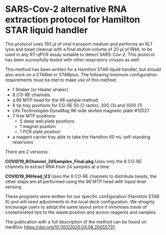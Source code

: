 # SARS-Cov-2 alternative RNA extraction protocol for Hamilton STAR liquid handler

This protocol uses 150 µl of viral transport medium and performs an RLT lysis and bead cleanup with a final elution volume of 20 µl of RNA, to be used in any RT-qPCR assay suitable to detect SARS-Cov-2. This protocol has been sucessfully tested with other respiratory viruses as well.

This method has been written for a Hamilton STAR liquid handler, but should also work on a STARlet or STARplus. The following  minimum configuration requirements must be met to make use of this method:

- 1 Shaker (or Heater shaker)
- 8 CO-RE channels
- a 96 MTP head for the 96 sample method
- 6 tip tray positions for CO-RE 50 (2 racks), 300 (3) and 1000 (1)
- Life Technologies DynaMag 96-side skirted magnetic plate #12027
- 7 free MTP positions:
  - 5 deep well plate positions
  - 1 magnet position
  - 1 PCR plate position
- a reagent carrier tray able to take the Hamilton 60 mL self-standing reservoirs

There are 2 versions: 

**COVID19_8Channel_24Samples_Final.pkg**
Uses only the 8 CO-RE channels to extract RNA from 24 samples at a time.

**COVID19_96Head_V3**
Uses the 8 CO-RE channels to distribute beads, the other steps are all performed using the 96 MTP head with liquid level sensing.

These programs were written for our specific configuration (Hamilton STAR X) and will need adjustments to the local deck configuration. We strognly encourage users to adopt the same layout since it minimises travel of contaminated tips to the waste position and across reagents and samples.

The publication with a full description of the method can be found on medRxiv https://doi.org/10.1101/2020.04.08.20055731.
